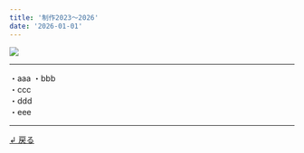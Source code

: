 ```yaml
---
title: '制作2023～2026'
date: '2026-01-01'
---
```

![](/images/4-0.jpg)
***
・aaa
・bbb  
・ccc  
・ddd  
・eee  
***
[ ↲ 戻る ](https://01234567890.thebase.in/about)
